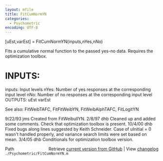 ```yaml
---
layout: mfile
title: FitCumNormYN
categories:
  - Psychometric
encoding: UTF-8
---
```


\[uEst,varEst\] = FitCumNormYN\(inputs,nYes,nNo\)

Fits a cumulative normal function to the passed yes-no data.
Requires the optimization toolbox.

# INPUTS:
  inputs:   Input levels
  nYes:     Number of yes responses at the corresponding input level
  nNo:      Number of no responses at the corresponding input level
OUTPUTS:
  uEst
  varEst

See also: FitWeibTAFC, FitFitWeibYN, FitWeibAlphTAFC, FitLogitYN

9/22/93   jms   Created from FitWeibullYN.
2/8/97    dhb   Cleaned up and added some comments.
                Check that optimization toolbox is present.
10/4/00   dhb   Fixed bugs along lines suggested by Keith Schneider.
                Case of uInitial = 0 wasn't handled properly, and
                variance search limits were set based on mean.
3/4/05      dhb   Conditionals for optimization toolbox version.


<div class="code_header" style="text-align:right;">
  <span style="float:left;">Path&nbsp;&nbsp;</span> <span class="counter">Retrieve <a href=
  "https://raw.github.com/Psychtoolbox-3/Psychtoolbox-3/beta/./Psychometric/FitCumNormYN.m">current version from GitHub</a> | View <a href=
  "https://github.com/Psychtoolbox-3/Psychtoolbox-3/commits/beta/./Psychometric/FitCumNormYN.m">changelog</a></span>
</div>
<div class="code">
  <code>./Psychometric/FitCumNormYN.m</code>
</div>
